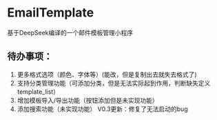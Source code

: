 # EmailTemplate
基于DeepSeek编译的一个邮件模板管理小程序
## 待办事项：
1. 更多格式选项（颜色、字体等）(能改，但是复制出去就失去格式了)
2. 支持分类管理功能（可添加分类，但是无法实际起到作用，判断缺失定义template_list）
3. 增加模板导入/导出功能（按钮添加但是未实现功能）
4. 添加搜索功能（未实现功能）
V0.3更新：修复了无法启动的bug
